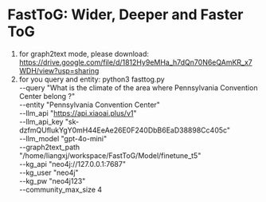 # FastToG: Wider, Deeper and Faster ToG
1. for graph2text mode, please download: https://drive.google.com/file/d/1812Hy9eMHa_h7dQn70N6eQAmKR_x7WDH/view?usp=sharing
2. for you query and entity:
python3 fasttog.py \
	--query "What is the climate of the area where Pennsylvania Convention Center belong ?" \
	--entity "Pennsylvania Convention Center" \
	--llm_api "https://api.xiaoai.plus/v1" \
	--llm_api_key "sk-dzfmQUflukYgY0mH44EeAe26E0F240DbB6EaD38898Cc405c" \
	--llm_model "gpt-4o-mini" \
	--graph2text_path "/home/liangxj/workspace/FastToG/Model/finetune_t5" \
	--kg_api "neo4j://127.0.0.1:7687" \
	--kg_user "neo4j" \
	--kg_pw "neo4j123" \
	--community_max_size 4
